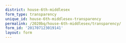 ```yaml
---
district: house-6th-middlesex
form_type: transparency
unique_id: house-6th-middlesex-transparency
permalink: /2020bq/house-6th-middlesex/transparency/
form_id: '201707123019141'
layout: form
---
```

